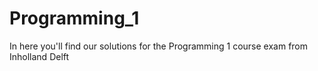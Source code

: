 # Programming_1
In here you'll find our solutions for the Programming 1 course exam from Inholland Delft
